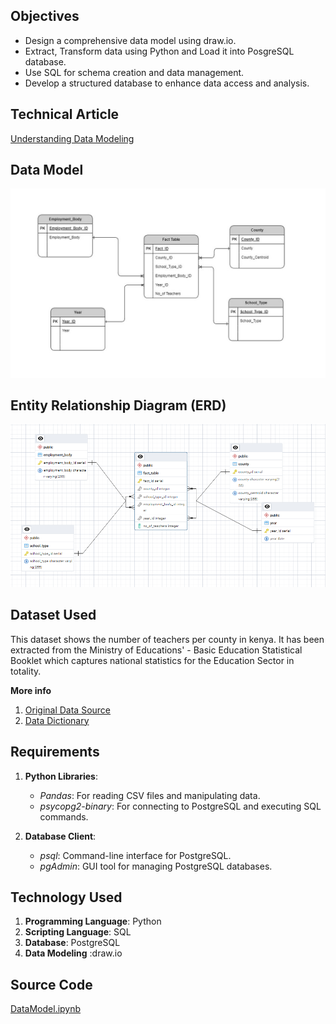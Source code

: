 ## Objectives
- Design a comprehensive data model using draw.io.
- Extract, Transform data using Python and Load it into PosgreSQL database.
- Use SQL for schema creation and data management.
- Develop a structured database to enhance data access and analysis.

## Technical Article
[Understanding Data Modeling](https://gracegitome.hashnode.dev/understanding-data-modeling)

## Data Model
!["Education Data Model.jpg"](https://github.com/Njeri-Gitome/Data-Modelling/blob/main/Education%20Data%20Model.jpg)

## Entity Relationship Diagram (ERD)
!["ERD.PNG"](https://github.com/Njeri-Gitome/Data-Modelling/blob/main/ERD.PNG)

## Dataset Used
This dataset shows the number of teachers per county in kenya. It has been extracted from the Ministry of Educations' - Basic Education Statistical Booklet which captures national statistics for the Education Sector in totality.

**More info** <br>
1. [Original Data Source](https://data.world/kenya-open-data/0fad131a-794f-43ba-96c6-c651ac3fa571)
2. [Data Dictionary ](https://data.world/kenya-open-data/0fad131a-794f-43ba-96c6-c651ac3fa571/workspace/data-dictionary)

## Requirements
1. **Python Libraries**:
    - _Pandas_: For reading CSV files and manipulating data.
    - _psycopg2-binary_: For connecting to PostgreSQL and executing SQL commands.

2. **Database Client**:
    - _psql_: Command-line interface for PostgreSQL.
    - _pgAdmin_: GUI tool for managing PostgreSQL databases.

## Technology Used
1. **Programming Language**: Python
2. **Scripting Language**: SQL
3. **Database**: PostgreSQL
4. **Data Modeling** :draw.io

## Source Code
[DataModel.ipynb](https://github.com/Njeri-Gitome/Data-Modelling/blob/main/DataModel.ipynb)


